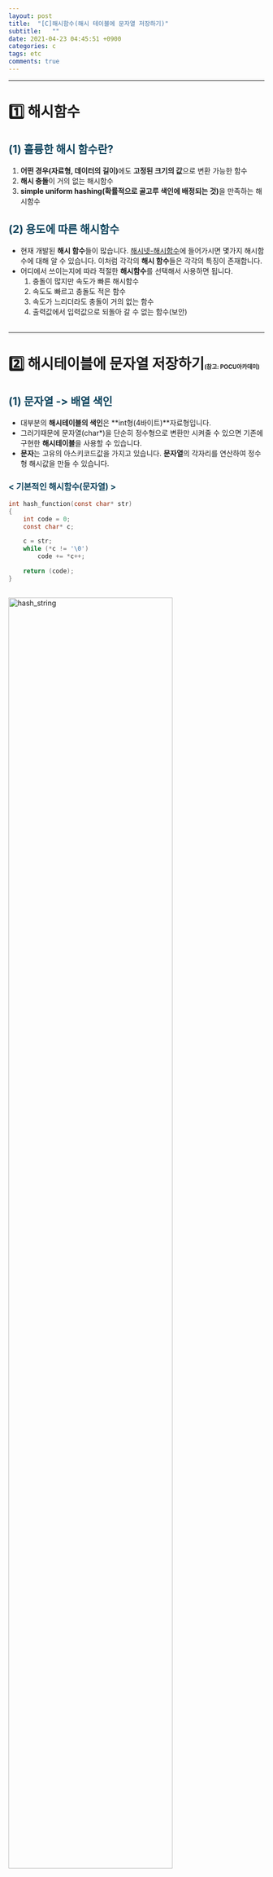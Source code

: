 ```yaml
---
layout: post
title:  "[C]해시함수(해시 테이블에 문자열 저장하기)"
subtitle:   ""
date: 2021-04-23 04:45:51 +0900
categories: c
tags: etc
comments: true 
---
```


* * *
<h1>1️⃣  해시함수</h1>
<h2 style="color:#0e435c;">(1) 훌륭한 해시 함수란?</h2>

1. <b>어떤 경우</b><b style="90%">(자료형, 데이터의 길이)</b>에도 <b>고정된 크기의 값</b>으로 변환 가능한 함수
2. <b>해시 충돌</b>이 거의 없는 해시함수
3. <b>simple uniform hashing</b><b style="90%">(확률적으로 골고루 색인에 배정되는 것)</b>을 만족하는 해시함수

<h2 style="color:#0e435c;">(2) 용도에 따른 해시함수</h2>

* 현재 개발된 **해시 함수**들이 많습니다. <a href="http://wiki.hash.kr/index.php/%ED%95%B4%EC%8B%9C%ED%95%A8%EC%88%98">해시넷-해시함수</a>에 들어가시면 몇가지 해시함수에 대해 알 수 있습니다. 이처럼 각각의 **해시 함수**들은 각각의 특징이 존재합니다.
* 어디에서 쓰이는지에 따라 적절한 <b>해시함수</b>를 선택해서 사용하면 됩니다.
    1. 충돌이 많지만 속도가 빠른 해시함수
    2. 속도도 빠르고 충돌도 적은 함수
    3. 속도가 느리더라도 충돌이 거의 없는 함수
    4. 출력값에서 입력값으로 되돌아 갈 수 없는 함수(보안)
<br /><br />

* * *
<h1>2️⃣  해시테이블에 문자열 저장하기<b style="font-size:40%">(참고: POCU아카데미)</b></h1>
<h2 style="color:#0e435c;">(1) 문자열 -&gt; 배열 색인</h2>

* 대부분의 **해시테이블의 색인**은 **int형(4바이트)**자료형입니다.
* 그러기때문에 <rd>문자열(char*)</rd>을 단순히 <rd>정수형</rd>으로 변환만 시켜줄 수 있으면 기존에 구현한 **해시테이블**을 사용할 수 있습니다.
* <b>문자</b>는 고유의 <rd>아스키코드값</rd>을 가지고 있습니다. <b>문자열</b>의 각자리를 연산하여 <rd>정수형 해시값</rd>을 만들 수 있습니다.
<h3 style="color:#0e435c;">&lt; 기본적인 해시함수(문자열) &gt;</h3>

```c
int hash_function(const char* str)
{
    int code = 0;
    const char* c;

    c = str;
    while (*c != '\0')
        code += *c++;

    return (code);
}
```

<img src="https://kirkim.github.io/assets/img/c/hash8.png" alt="hash_string" width="80%" style="margin-top:3%">

* 이렇게 <b>정수형</b>으로 변환이 가능하면 <rd>%</rd>기호를 이용하여 <rd>좀 더 복잡한 보안</rd>과 <rd>효율적인 리소스사용</rd>이 가능해 집니다.
* 하지만 이렇게 <b>두단계</b>를 거치다보니 두군데<rd>(해시충돌, 색인 충돌)</rd>에서 일어나게 됩니다. <rd>색인 충돌</rd>의 경우 <a href="https://kirkim.github.io/c/2021/04/21/hash.html">&lt;해쉬 포스트&gt;</a>에서 해결한 문제입니다.
<img src="https://kirkim.github.io/assets/img/c/hash9.png" alt="hash_string" width="100%" style="margin-top:3%">
* 사실 <b>해시 충돌</b>의 경우 해결하지 않아도 <b>색인 충돌 문제의 해법</b>으로 해결이 되긴합니다.
* 하지만 만얀, <rd>해시 충돌을 방지할 수 있다면</rd> 굳이 `char*`자료형의 키를 저장할 필요없이 <rd>해시 값인 정수형(int) 키값만 저장해도 됩니다.</rd><b style="font-size:90%">(동적 메모리 할당을 안해도 된다는 뜻)
<br /><br />

* * *
<h1>3️⃣ 해시값 충돌</h1>
<h2 style="color:#0e435c;">(1) 완전히 충돌을 없앨 수 있을까?</h2>

* 기술적으로는 완전히 충돌을 없애는 것은 힘듭니다.
* 하지만 <rd>특정 조건 하에서</rd>는 해시 충돌을 확실히 방지 가능합니다.<b style="font-size:90%">(이런 조건은 생각보다 많음)</b>
    1. 실행 중에 해시 테이블에 저장될 수 있는 데이터를 모두 알고 있는 경우<br />(미리 만들어 놓은 데이터 파일 읽기)
    2. 개발 도중에 해시 충돌이 없다는 걸 확인하고 보장할 수 있는 경우
* 이것이 가능하다면 <rd>문자열</rd>을 저장할 필요가 없어져 <b>효율</b>이 좋아집니다.
* 실제로 <b>고성능을 요하는 업계</b><b style="font-size:90%">(ex.게임 개발)</b>에서 많이 쓰는 방법입니다.

<h2 style="color:#0e435c;">(2) 충돌이 없어질 경우 코드변화(기본 예시)</h2>
<img src="https://kirkim.github.io/assets/img/c/hash10.png" alt="hash_string" width="100%" style="margin-top:3%">
<br /><br />

* * *
<h1>4️⃣ 해시 함수 예시</h1>
<h2 style="color:#0e435c;">&lt; 간단하고 나쁘지 않은 "65599"해시 함수 &gt;</h2>
<h4 align="right">(출처: Compilers: Principles, Techniques, and Tools)</h4>

* 65599를 곱해나가는 해시 함수입니다.

```c
size_t hash_65599(const char* string, size_t len)
{
    size_t i;
    size_t hash;

    hash = 0;
    for (i = 0; i < len; i++)
    {
        hash = 65599 * hash + string[i];
    }
    return (hash ^ (hash >> 16));
}
```

* <b><rd>65599</rd></b>를 곱해나가다 **오버플로우**가 일어나고 그러한 특성을 이용합니다.
* 마지막으로 **비트연산**까지 해줌으로써 좀 더 복잡하게 **해시 값**을 가질 수 있게 됬습니다.
* 하지만 이와같은 **해시 함수**도 완전히 안전하다고할 수 없습니다.<b style="font-size:90%">(언제가는 보안이 뚫림)</b>
* 계속해서 새로운 **해시 함수**를 개발하거나 **솔트 기법**을 사용하는 등 보안관련해서는 계속해서 업데이트를 해나가야할 것입니다.